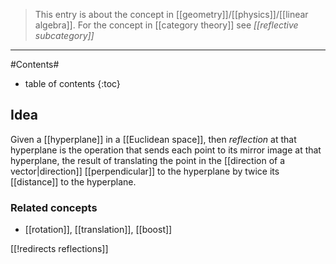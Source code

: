 
> This entry is about the concept in [[geometry]]/[[physics]]/[[linear algebra]]. For the concept in [[category theory]] see _[[reflective subcategory]]_


***


#Contents#
* table of contents
{:toc}

## Idea

Given a [[hyperplane]] in a [[Euclidean space]], then _reflection_ at that hyperplane is the operation that sends each point to its mirror image at that hyperplane, the result of translating the point in the [[direction of a vector|direction]] [[perpendicular]] to the hyperplane by twice its [[distance]] to the hyperplane.

### Related concepts

* [[rotation]], [[translation]], [[boost]]


[[!redirects reflections]]

